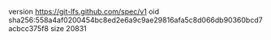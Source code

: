 version https://git-lfs.github.com/spec/v1
oid sha256:558a4af0200454bc8ed2e6a9c9ae29816afa5c8d066db90360bcd7acbcc375f8
size 20831
